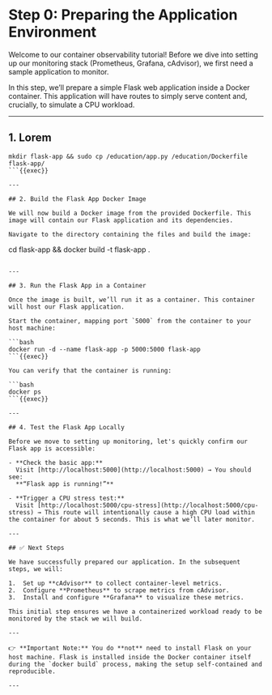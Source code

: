 # Step 0: Preparing the Application Environment


Welcome to our container observability tutorial! Before we dive into setting up our monitoring stack (Prometheus, Grafana, cAdvisor), we first need a sample application to monitor.

In this step, we’ll prepare a simple Flask web application inside a Docker container. This application will have routes to simply serve content and, crucially, to simulate a CPU workload.

---

## 1. Lorem

```
mkdir flask-app && sudo cp /education/app.py /education/Dockerfile flask-app/
```{{exec}}

---

## 2. Build the Flask App Docker Image

We will now build a Docker image from the provided Dockerfile. This image will contain our Flask application and its dependencies.

Navigate to the directory containing the files and build the image:

```
cd flask-app &&
docker build -t flask-app .
```{{exec}}

---

## 3. Run the Flask App in a Container

Once the image is built, we’ll run it as a container. This container will host our Flask application.

Start the container, mapping port `5000` from the container to your host machine:

```bash
docker run -d --name flask-app -p 5000:5000 flask-app
```{{exec}}

You can verify that the container is running:

```bash
docker ps
```{{exec}}

---

## 4. Test the Flask App Locally

Before we move to setting up monitoring, let's quickly confirm our Flask app is accessible:

- **Check the basic app:**
  Visit [http://localhost:5000](http://localhost:5000) → You should see:
  **“Flask app is running!”**

- **Trigger a CPU stress test:**
  Visit [http://localhost:5000/cpu-stress](http://localhost:5000/cpu-stress) → This route will intentionally cause a high CPU load within the container for about 5 seconds. This is what we’ll later monitor.

---

## ✅ Next Steps

We have successfully prepared our application. In the subsequent steps, we will:

1.  Set up **cAdvisor** to collect container-level metrics.
2.  Configure **Prometheus** to scrape metrics from cAdvisor.
3.  Install and configure **Grafana** to visualize these metrics.

This initial step ensures we have a containerized workload ready to be monitored by the stack we will build.

---

👉 **Important Note:** You do **not** need to install Flask on your host machine. Flask is installed inside the Docker container itself during the `docker build` process, making the setup self-contained and reproducible.

---
